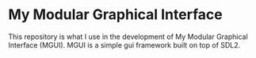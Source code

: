 # My Modular Graphical Interface

This repository is what I use in the development of My Modular Graphical Interface (MGUI). MGUI is a simple gui framework built on top of SDL2.
